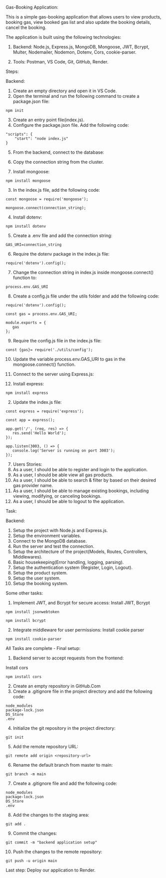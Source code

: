 Gas-Booking Application:

This is a simple gas-booking application that allows users to view products, booking gas, view booked gas list and also update the booking details, cancel the booking.

The application is built using the following technologies:

1. Backend: Node.js, Express.js, MongoDB, Mongoose, JWT, Bcrypt, Multer, Nodemailer, Nodemon, Dotenv,  Cors, cookie-parser.

2. Tools: Postman, VS Code, Git, GitHub, Render.

Steps:

Backend:
 1. Create an empty directory and open it in VS Code.
 2. Open the terminal and run the following command to create a package.json file:

````
npm init
````

3. Create an entry point file(index.js).
4. Configure the package.json file. Add the following code:

````
"scripts": {
    "start": "node index.js"
}
````

5. From the backend, connect to the database:

 1. Copy the connection string from the cluster.
 2. Install mongoose:

 ````
 npm install mongoose
 ````

 3. In the index.js file, add the following code:

 ````
 const mongoose = require('mongoose');

 mongoose.connect(connection_string);
 ````

 4. Install dotenv:
 ````
 npm install dotenv
 ````

 5. Create a .env file and add the connection string:

 ````
 GAS_URI=connection_string
 ````

 6. Require the dotenv package in the index.js file:
 
 ````
 require('dotenv').config();
 ````

 7. Change the connection string in index.js inside mongoose.connect() function to:

 ````
 process.env.GAS_URI
 ````

 8. Create a config.js file under the utils folder and add the following code:

 ````
 require('dotenv').config();

 const gas = process.env.GAS_URI;

 module.exports = {
    gas
};
````

 9. Require the config.js file in the index.js file:

 ````
const {gas}= require('./utils/config');
````

 10. Update the variable process.env.GAS_URI to gas in the mongoose.connect() function. 

6. Connect to the server using Express.js:
 
 1. Install express:

 ````
 npm install express
 ````
 2. Update the index.js file:

 ````
 const express = require('express');

 const app = express();

 app.get('/', (req, res) => {
    res.send('Hello World');
 });

 app.listen(3003, () => {
    console.log('Server is running on port 3003');
 });
 ````

7. Users Stories:
 1. As a user, I should be able to register and login to the application.
 2. As a user, I should be able view all gas products.
 3. As a user, I should be able to search & filter by based on their desired gas provider name.
 4. As a user, I should be able to manage existing bookings, including viewing, modifying, or canceling bookings.
 5. As a user, I should be able to logout to the application.

Task:

Backend:

 1. Setup the project with Node.js and Express.js.
 2. Setup the environment variables.
 3. Connect to the MongoDB database.
 4. Run the server and test the connection.
 5. Setup the architecture of the project(Models, Routes, Controllers, Middlewares).
 6. Basic housekeeping(Error handling, logging, parsing).
 7. Setup the authentication system (Register, Login, Logout).
 8. Setup the product system.
 9. Setup the user system.
10. Setup the booking system.

Some other tasks:
 1. Implement JWT, and Bcrypt for secure access:
 Install JWT, Bcrypt

 ````
 npm install jsonwebtoken
 
 npm install bcrypt
 ````

 2. Integrate middleware for user permissions:
 Install cookie parser

 ````
 npm install cookie-parser
 ````

All Tasks are complete - Final setup:

 1. Backend server to accept requests from the frontend:

 Install cors

 ````
 npm install cors
 ````

 2. Create an empty repository in GitHub.Com
 3. Create a .gitignore file in the project directory and add the following code:

 ````
 node_modules
 package-lock.json
 DS_Store
 .env
 ````
 4. Initialize the git repository in the project directory:

 ````
 git init
 ````
 
 5. Add the remote repository URL:

 ````
 git remote add origin <repository-url>
 ````

 6. Rename the default branch from master to main:

 ````
 git branch -m main
 ````

 7. Create a .gitignore file and add the following code:

 ````
 node_modules
 package-lock.json
 DS_Store
 .env
 ````

 8. Add the changes to the staging area:

 ````
 git add .
 ````

 9. Commit the changes:

 ````
 git commit -m "backend application setup"
 ````

 10. Push the changes to the remote repository:

 ````
 git push -u origin main
 ````

Last step:
 Deploy our application to Render.

